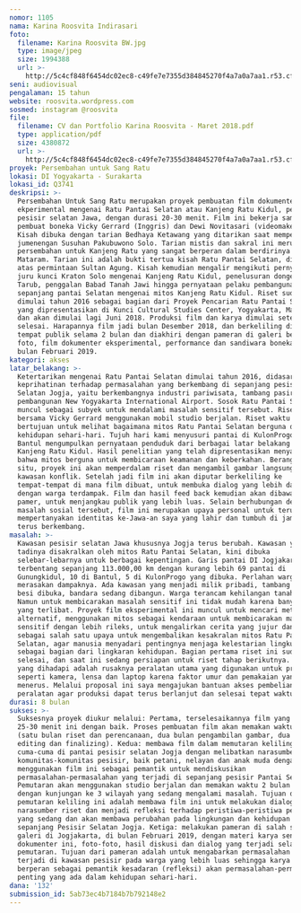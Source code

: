 ```yaml
---
nomor: 1105
nama: Karina Roosvita Indirasari
foto:
  filename: Karina Roosvita BW.jpg
  type: image/jpeg
  size: 1994388
  url: >-
    http://5c4cf848f6454dc02ec8-c49fe7e7355d384845270f4a7a0a7aa1.r53.cf2.rackcdn.com/e7bdc87f-eb8f-4f2b-aac0-f9783a237524/Karina%20Roosvita%20BW.jpg
seni: audiovisual
pengalaman: 15 tahun
website: roosvita.wordpress.com
sosmed: instagram @roosvita
file:
  filename: CV dan Portfolio Karina Roosvita - Maret 2018.pdf
  type: application/pdf
  size: 4380872
  url: >-
    http://5c4cf848f6454dc02ec8-c49fe7e7355d384845270f4a7a0a7aa1.r53.cf2.rackcdn.com/af8d5ebe-43eb-41ec-b7c1-7c20cdfa25f6/CV%20dan%20Portfolio%20Karina%20Roosvita%20-%20Maret%202018.pdf
proyek: Persembahan untuk Sang Ratu
lokasi: DI Yogyakarta - Surakarta
lokasi_id: Q3741
deskripsi: >-
  Persembahan Untuk Sang Ratu merupakan proyek pembuatan film dokumenter
  ekperimental mengenai Ratu Pantai Selatan atau Kanjeng Ratu Kidul, penguasa
  pesisir selatan Jawa, dengan durasi 20-30 menit. Film ini bekerja sama dengan
  pembuat boneka Vicky Gerrard (Inggris) dan Dewi Novitasari (videomaker /Solo).
  Kisah dibuka dengan tarian Bedhaya Ketawang yang ditarikan saat memperingati
  jumenengan Susuhan Pakubuwono Solo. Tarian mistis dan sakral ini merupakan
  persembahan untuk Kanjeng Ratu yang sangat berperan dalam berdirinya kraton
  Mataram. Tarian ini adalah bukti tertua kisah Ratu Pantai Selatan, digubah
  atas permintaan Sultan Agung. Kisah kemudian mengalir mengikuti pernyataan
  juru kunci Kraton Solo mengenai Kanjeng Ratu Kidul, penelusuran dongeng Jaka
  Tarub, penggalan Babad Tanah Jawi hingga pernyataan pelaku pembangunan di
  sepanjang pantai Selatan mengenai mitos Kanjeng Ratu Kidul. Riset sudah
  dimulai tahun 2016 sebagai bagian dari Proyek Pencarian Ratu Pantai Selatan
  yang dipresentasikan di Kunci Cultural Studies Center, Yogyakarta, Maret 2017
  dan akan dimulai lagi Juni 2018. Produksi film dan karya dimulai setelah riset
  selesai. Harapannya film jadi bulan Desember 2018, dan berkeliling diputar di
  tempat publik selama 2 bulan dan diakhiri dengan pameran di galeri berupa
  foto, film dokumenter eksperimental, performance dan sandiwara boneka, pada
  bulan Februari 2019. 
kategori: akses
latar_belakang: >-
  Ketertarikan mengenai Ratu Pantai Selatan dimulai tahun 2016, didasari
  keprihatinan terhadap permasalahan yang berkembang di sepanjang pesisir
  Selatan Jogja, yaitu berkembangnya industri pariwisata, tambang pasir besi dan
  pembangunan New Yogyakarta International Airport. Sosok Ratu Pantai Selatan
  muncul sebagai subyek untuk mendalami masalah sensitif tersebut. Riset dimulai
  bersama Vicky Gerrard menggunakan mobil studio berjalan. Riset waktu itu
  bertujuan untuk melihat bagaimana mitos Ratu Pantai Selatan berguna dalam
  kehidupan sehari-hari. Tujuh hari kami menyusuri pantai di KulonProgo dan
  Bantul mengumpulkan pernyataan penduduk dari berbagai latar belakang mengenai
  Kanjeng Ratu Kidul. Hasil penelitian yang telah dipresentasikan menyatakan
  bahwa mitos berguna untuk membicaraan keamanan dan keberkahan. Berangkat dari
  situ, proyek ini akan memperdalam riset dan mengambil gambar langsung di
  kawasan konflik. Setelah jadi film ini akan diputar berkeliling ke
  tempat-tempat di mana film dibuat, untuk membuka dialog yang lebih dalam
  dengan warga terdampak. Film dan hasil feed back kemudian akan dibawa ke ruang
  pamer, untuk menjangkau publik yang lebih luas. Selain berhubungan dengan
  masalah sosial tersebut, film ini merupakan upaya personal untuk terus
  mempertanyakan identitas ke-Jawa-an saya yang lahir dan tumbuh di jaman yang
  terus berkembang. 
masalah: >-
  Kawasan pesisir selatan Jawa khususnya Jogja terus berubah. Kawasan yang
  tadinya disakralkan oleh mitos Ratu Pantai Selatan, kini dibuka
  selebar-lebarnya untuk berbagai kepentingan. Garis pantai DI Jogjakarta
  terbentang sepanjang 113.000,00 km dengan kurang lebih 69 pantai di
  Gunungkidul, 10 di Bantul, 5 di KulonProgo yang dibuka. Perlahan warga mulai
  merasakan dampaknya. Ada kawasan yang menjadi milik pribadi, tambang pasir
  besi dibuka, bandara sedang dibangun. Warga terancam kehilangan tanahnya.
  Namun untuk membicarakan masalah sensitif ini tidak mudah karena banyak pihak
  yang terlibat. Proyek film eksperimental ini muncul untuk mencari metode
  alternatif, menggunakan mitos sebagai kendaraan untuk membicarakan masalah
  sensitif dengan lebih rileks, untuk mengalirkan cerita yang jujur dan spontan,
  sebagai salah satu upaya untuk mengembalikan kesakralan mitos Ratu Pantai
  Selatan, agar manusia menyadari pentingnya menjaga kelestarian lingkungan
  sebagai bagian dari lingkaran kehidupan. Bagian pertama riset ini sudah
  selesai, dan saat ini sedang persiapan untuk riset tahap berikutnya. Kendala
  yang dihadapi adalah rusaknya peralatan utama yang digunakan untuk produksi,
  seperti kamera, lensa dan laptop karena faktor umur dan pemakaian yang terus
  menerus. Melalui proposal ini saya mengajukan bantuan akses pembelian
  peralatan agar produksi dapat terus berlanjut dan selesai tepat waktu.
durasi: 8 bulan
sukses: >-
  Suksesnya proyek diukur melalui: Pertama, terselesaikannya film yang berdurasi
  25-30 menit ini dengan baik. Proses pembuatan film akan memakan waktu 5 bulan
  (satu bulan riset dan perencanaan, dua bulan pengambilan gambar, dua bulan
  editing dan finalizing). Kedua: membawa film dalam memutaran keliling secara
  cuma-cuma di pantai pesisir selatan Jogja dengan melibatkan narasumber dan
  komunitas-komunitas pesisir, baik petani, nelayan dan anak muda dengan
  menggunakan film ini sebagai pemantik untuk mendiskusikan
  permasalahan-permasalahan yang terjadi di sepanjang pesisir Pantai Selatan.
  Pemutaran akan menggunakan studio berjalan dan memakan waktu 2 bulan terutama
  dengan kunjungan ke 3 wilayah yang sedang mengalami masalah. Tujuan dari
  pemutaran keliling ini adalah membawa film ini untuk melakukan dialog terhadap
  narasumber riset dan menjadi refleksi terhadap peristiwa-peristiwa penting
  yang sedang dan akan membawa perubahan pada lingkungan dan kehidupan di
  sepanjang Pesisir Selatan Jogja. Ketiga: melakukan pameran di salah satu
  galeri di Jogjakarta, di bulan Februari 2019, dengan materi karya seni, film
  dokumenter ini, foto-foto, hasil diskusi dan dialog yang terjadi selama
  pemutaran. Tujuan dari pameran adalah untuk mengabarkan permasalahan yang
  terjadi di kawasan pesisir pada warga yang lebih luas sehingga karya ini dapat
  berperan sebagai pemantik kesadaran (refleksi) akan permasalahan-permasalahan
  penting yang ada dalam kehidupan sehari-hari.  
dana: '132'
submission_id: 5ab73ec4b7184b7b792148e2
---
```

